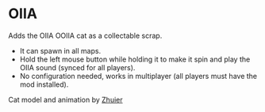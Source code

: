 # OIIA

Adds the OIIA OOIIA cat as a collectable scrap.

- It can spawn in all maps.
- Hold the left mouse button while holding it to make it spin and play the OIIA sound (synced for all players).
- No configuration needed, works in multiplayer (all players must have the mod installed).

Cat model and animation by [Zhuier](https://skfb.ly/prRXD)